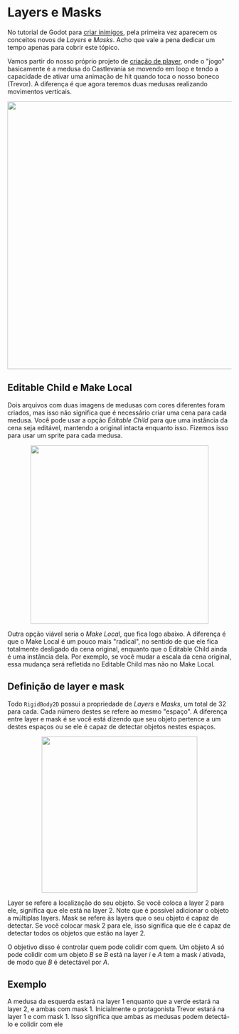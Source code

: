 # Layers e Masks

No tutorial de Godot para [criar inimigos](https://docs.godotengine.org/en/stable/getting_started/first_2d_game/04.creating_the_enemy.html), pela primeira vez aparecem os conceitos novos de *Layers* e *Masks*. Acho que vale a pena dedicar um tempo apenas para cobrir este tópico.

Vamos partir do nosso próprio projeto de [criação de player](https://github.com/felipebottega/Games/tree/gh-pages/Getting%20started/Your%20first%202D%20game/Coding%20the%20player/Animation%201), onde o "jogo" basicamente é a medusa do Castlevania se movendo em loop e tendo a capacidade de ativar uma animação de hit quando toca o nosso boneco (Trevor). A diferença é que agora teremos duas medusas realizando movimentos verticais.

<p align="center">
    <img src="https://github.com/user-attachments/assets/a48d5f58-addc-4244-9505-9d14b1b898ee" width="600">
</p>

## Editable Child e Make Local

Dois arquivos com duas imagens de medusas com cores diferentes foram criados, mas isso não significa que é necessário criar uma cena para cada medusa. Você pode usar a opção *Editable Child* para que uma instância da cena seja editável, mantendo a original intacta enquanto isso. Fizemos isso para usar um sprite para cada medusa.

<p align="center">
    <img src="https://github.com/user-attachments/assets/afb28e2e-5246-44ae-bd17-9b70c55f79c3" width="400">
</p>

Outra opção viável seria o *Make Local*, que fica logo abaixo. A diferença é que o Make Local é um pouco mais "radical", no sentido de que ele fica totalmente desligado da cena original, enquanto que o Editable Child ainda é uma instância dela. Por exemplo, se você mudar a escala da cena original, essa mudança será refletida no Editable Child mas não no Make Local.

## Definição de layer e mask

Todo `RigidBody2D` possui a propriedade de *Layers* e *Masks*, um total de 32 para cada. Cada número destes se refere ao mesmo "espaço". A diferença entre layer e mask é se você está dizendo que seu objeto pertence a um destes espaços ou se ele é capaz de detectar objetos nestes espaços. 

<p align="center">
    <img src="https://github.com/user-attachments/assets/4e152a91-112a-45fa-adde-c551e87ad456" width="350">
</p>

Layer se refere a localização do seu objeto. Se você coloca a layer 2 para ele, significa que ele está na layer 2. Note que é possível adicionar o objeto a múltiplas layers. Mask se refere às layers que o seu objeto é capaz de detectar. Se você colocar mask 2 para ele, isso significa que ele é capaz de detectar todos os objetos que estão na layer 2. 

O objetivo disso é controlar quem pode colidir com quem. Um objeto $A$ só pode colidir com um objeto $B$ se $B$ está na layer $i$ e $A$ tem a mask $i$ ativada, de modo que $B$ é detectável por $A$.

## Exemplo

A medusa da esquerda estará na layer 1 enquanto que a verde estará na layer 2, e ambas com mask 1. Inicialmente o protagonista Trevor estará na layer 1 e com mask 1. Isso significa que ambas as medusas podem detectá-lo e colidir com ele

